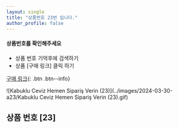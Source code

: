 ```yaml
---
layout: single
title: "상품번호 23번 입니다."
author_profile: false
---
```




<div class="notice--info">
<h4> 상품번호를 확인해주세요 </h4>
<ul>
    <li> 상품 번호 기억후에 검색하기 </li>
    <li> 상품 [구매 링크] 클릭 하기 </li>
</ul>
</div>




[구매 링크](https://link.coupang.com/a/bv2aOs){: .btn .btn--info}



![Kabuklu Ceviz   Hemen Sipariş Verin (23)](../images/2024-03-30-a23/Kabuklu Ceviz   Hemen Sipariş Verin (23).gif)



## 상품 번호 [23]